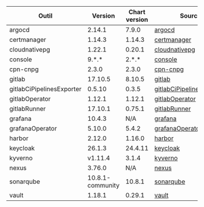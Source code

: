| Outil                     | Version          | Chart version | Source                                                                                                               |
| ------------------------- | ---------------- | ------------- | -------------------------------------------------------------------------------------------------------------------- |
| argocd                    | 2.14.1           | 7.9.0         | [argocd](https://artifacthub.io/packages/helm/argo/argo-cd)                                                          |
| certmanager               | 1.14.3           | 1.14.3        | [certmanager](https://github.com/cert-manager/cert-manager/releases)                                                 |
| cloudnativepg             | 1.22.1           | 0.20.1        | [cloudnativepg](https://artifacthub.io/packages/helm/cloudnative-pg/cloudnative-pg)                                  |
| console                   | 9.\*.\*          | 2.\*.\*       | [console](https://github.com/cloud-pi-native/helm-charts)                                                            |
| cpn-cnpg                  | 2.3.0            | 2.3.0         | [cpn-cnpg](https://github.com/cloud-pi-native/helm-charts)                                                           |
| gitlab                    | 17.10.5          | 8.10.5        | [gitlab](https://artifacthub.io/packages/helm/gitlab/gitlab)                                                         |
| gitlabCiPipelinesExporter | 0.5.10           | 0.3.5         | [gitlabCiPipelinesExporter](https://github.com/mvisonneau/helm-charts/tree/main/charts/gitlab-ci-pipelines-exporter) |
| gitlabOperator            | 1.12.1           | 1.12.1        | [gitlabOperator](https://gitlab.com/gitlab-org/cloud-native/gitlab-operator/-/tags)                                  |
| gitlabRunner              | 17.10.1          | 0.75.1        | [gitlabRunner](https://gitlab.com/gitlab-org/charts/gitlab-runner/-/tags)                                            |
| grafana                   | 10.4.3           | N/A           | [grafana](https://github.com/grafana/grafana/tags)                                                                   |
| grafanaOperator           | 5.10.0           | 5.4.2         | [grafanaOperator](https://github.com/grafana/grafana-operator/tags)                                                  |
| harbor                    | 2.12.0           | 1.16.0        | [harbor](https://artifacthub.io/packages/helm/harbor/harbor)                                                         |
| keycloak                  | 26.1.3           | 24.4.11       | [keycloak](https://artifacthub.io/packages/helm/bitnami/keycloak)                                                    |
| kyverno                   | v1.11.4          | 3.1.4         | [kyverno](https://artifacthub.io/packages/helm/kyverno/kyverno)                                                      |
| nexus                     | 3.76.0           | N/A           | [nexus](https://hub.docker.com/r/sonatype/nexus3/)                                                                   |
| sonarqube                 | 10.8.1-community | 10.8.1        | [sonarqube](https://artifacthub.io/packages/helm/sonarqube/sonarqube)                                                |
| vault                     | 1.18.1           | 0.29.1        | [vault](https://artifacthub.io/packages/helm/hashicorp/vault)                                                        |
